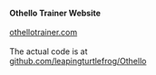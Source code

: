 **Othello Trainer Website**
<br><br>
[othellotrainer.com](https://othellotrainer.com)
<br><br>
The actual code is at
<br>
[github.com/leapingturtlefrog/Othello](https://github.com/leapingturtlefrog/Othello)
